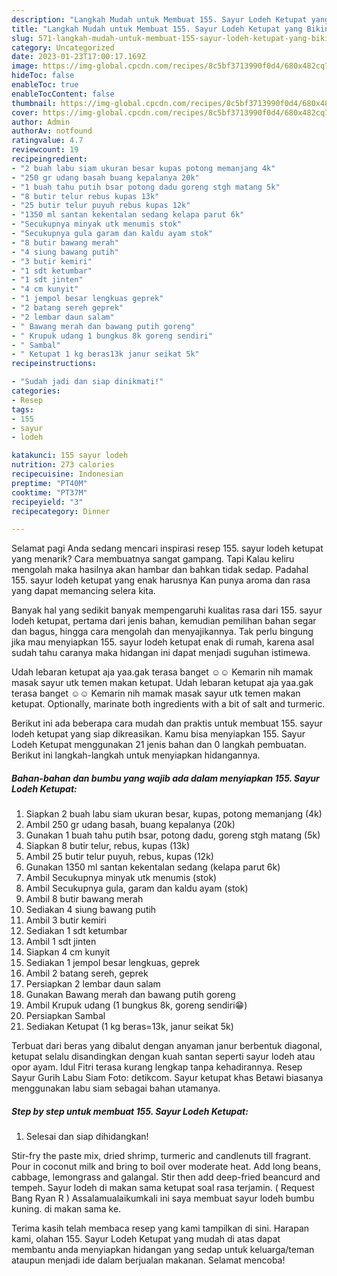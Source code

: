```yaml
---
description: "Langkah Mudah untuk Membuat 155. Sayur Lodeh Ketupat yang Bikin Ngiler, Buat Buka Puasa}"
title: "Langkah Mudah untuk Membuat 155. Sayur Lodeh Ketupat yang Bikin Ngiler, Buat Buka Puasa}"
slug: 571-langkah-mudah-untuk-membuat-155-sayur-lodeh-ketupat-yang-bikin-ngiler-buat-buka-puasa
category: Uncategorized
date: 2023-01-23T17:00:17.169Z
image: https://img-global.cpcdn.com/recipes/8c5bf3713990f0d4/680x482cq70/155-sayur-lodeh-ketupat-foto-resep-utama.jpg
hideToc: false
enableToc: true
enableTocContent: false
thumbnail: https://img-global.cpcdn.com/recipes/8c5bf3713990f0d4/680x482cq70/155-sayur-lodeh-ketupat-foto-resep-utama.jpg
cover: https://img-global.cpcdn.com/recipes/8c5bf3713990f0d4/680x482cq70/155-sayur-lodeh-ketupat-foto-resep-utama.jpg
author: Admin
authorAv: notfound
ratingvalue: 4.7
reviewcount: 19
recipeingredient:
- "2 buah labu siam ukuran besar kupas potong memanjang 4k"
- "250 gr udang basah buang kepalanya 20k"
- "1 buah tahu putih bsar potong dadu goreng stgh matang 5k"
- "8 butir telur rebus kupas 13k"
- "25 butir telur puyuh rebus kupas 12k"
- "1350 ml santan kekentalan sedang kelapa parut 6k"
- "Secukupnya minyak utk menumis stok"
- "Secukupnya gula garam dan kaldu ayam stok"
- "8 butir bawang merah"
- "4 siung bawang putih"
- "3 butir kemiri"
- "1 sdt ketumbar"
- "1 sdt jinten"
- "4 cm kunyit"
- "1 jempol besar lengkuas geprek"
- "2 batang sereh geprek"
- "2 lembar daun salam"
- " Bawang merah dan bawang putih goreng"
- " Krupuk udang 1 bungkus 8k goreng sendiri"
- " Sambal"
- " Ketupat 1 kg beras13k janur seikat 5k"
recipeinstructions:

- "Sudah jadi dan siap dinikmati!"
categories:
- Resep
tags:
- 155
- sayur
- lodeh

katakunci: 155 sayur lodeh 
nutrition: 273 calories
recipecuisine: Indonesian
preptime: "PT40M"
cooktime: "PT37M"
recipeyield: "3"
recipecategory: Dinner

---
```



Selamat pagi Anda sedang mencari inspirasi resep 155. sayur lodeh ketupat yang menarik? Cara membuatnya sangat gampang. Tapi Kalau keliru mengolah maka hasilnya akan hambar dan bahkan tidak sedap. Padahal 155. sayur lodeh ketupat yang enak harusnya Kan punya aroma dan rasa yang dapat memancing selera kita.


Banyak hal yang sedikit banyak mempengaruhi kualitas rasa dari 155. sayur lodeh ketupat, pertama dari jenis bahan, kemudian pemilihan bahan segar dan bagus, hingga cara mengolah dan menyajikannya. Tak perlu bingung jika mau menyiapkan 155. sayur lodeh ketupat enak di rumah, karena asal sudah tahu caranya maka hidangan ini dapat menjadi suguhan istimewa.

Udah lebaran ketupat aja yaa.gak terasa banget ☺️☺️ Kemarin nih mamak masak sayur utk temen makan ketupat. Udah lebaran ketupat aja yaa.gak terasa banget ☺️☺️ Kemarin nih mamak masak sayur utk temen makan ketupat. Optionally, marinate both ingredients with a bit of salt and turmeric.


Berikut ini ada beberapa cara mudah dan praktis untuk membuat 155. sayur lodeh ketupat yang siap dikreasikan. Kamu bisa menyiapkan 155. Sayur Lodeh Ketupat menggunakan 21 jenis bahan dan 0 langkah pembuatan. Berikut ini langkah-langkah untuk menyiapkan hidangannya.

<!--inarticleads1-->

##### Bahan-bahan dan bumbu yang wajib ada dalam menyiapkan 155. Sayur Lodeh Ketupat:

1. Siapkan 2 buah labu siam ukuran besar, kupas, potong memanjang (4k)
1. Ambil 250 gr udang basah, buang kepalanya (20k)
1. Gunakan 1 buah tahu putih bsar, potong dadu, goreng stgh matang (5k)
1. Siapkan 8 butir telur, rebus, kupas (13k)
1. Ambil 25 butir telur puyuh, rebus, kupas (12k)
1. Gunakan 1350 ml santan kekentalan sedang (kelapa parut 6k)
1. Ambil Secukupnya minyak utk menumis (stok)
1. Ambil Secukupnya gula, garam dan kaldu ayam (stok)
1. Ambil 8 butir bawang merah
1. Sediakan 4 siung bawang putih
1. Ambil 3 butir kemiri
1. Sediakan 1 sdt ketumbar
1. Ambil 1 sdt jinten
1. Siapkan 4 cm kunyit
1. Sediakan 1 jempol besar lengkuas, geprek
1. Ambil 2 batang sereh, geprek
1. Persiapkan 2 lembar daun salam
1. Gunakan  Bawang merah dan bawang putih goreng
1. Ambil  Krupuk udang (1 bungkus 8k, goreng sendiri😁)
1. Persiapkan  Sambal
1. Sediakan  Ketupat (1 kg beras=13k, janur seikat 5k)


Terbuat dari beras yang dibalut dengan anyaman janur berbentuk diagonal, ketupat selalu disandingkan dengan kuah santan seperti sayur lodeh atau opor ayam. Idul Fitri terasa kurang lengkap tanpa kehadirannya. Resep Sayur Gurih Labu Siam Foto: detikcom. Sayur ketupat khas Betawi biasanya menggunakan labu siam sebagai bahan utamanya. 

<!--inarticleads2-->

##### Step by step untuk membuat 155. Sayur Lodeh Ketupat:


1. Selesai dan siap dihidangkan!

Stir-fry the paste mix, dried shrimp, turmeric and candlenuts till fragrant. Pour in coconut milk and bring to boil over moderate heat. Add long beans, cabbage, lemongrass and galangal. Stir then add deep-fried beancurd and tempeh. Sayur lodeh di makan sama ketupat soal rasa terjamin. ( Request Bang Ryan R ) Assalamualaikumkali ini saya membuat sayur lodeh bumbu kuning. di makan sama ke. 

Terima kasih telah membaca resep yang kami tampilkan di sini. Harapan kami, olahan 155. Sayur Lodeh Ketupat yang mudah di atas dapat membantu anda menyiapkan hidangan yang sedap untuk keluarga/teman ataupun menjadi ide dalam berjualan makanan. Selamat mencoba!
